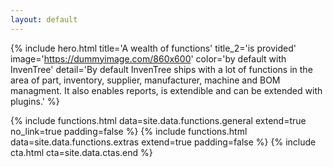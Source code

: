 ```yaml
---
layout: default
---
```


{% include hero.html title='A wealth of functions' title_2='is provided' image='https://dummyimage.com/860x600' color='by default with InvenTree' detail='By default InvenTree ships with a lot of functions in the area of part, inventory, supplier, manufacturer, machine and BOM managment.
It also enables reports, is extendible and can be extended with plugins.' %}

{% include functions.html data=site.data.functions.general extend=true no_link=true padding=false %}
{% include functions.html data=site.data.functions.extras extend=true padding=false %}
{% include cta.html cta=site.data.ctas.end %}
